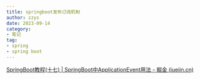 ```yaml
---
title: springboot发布订阅机制
author: zzys
date: 2023-09-14
category:
- 笔记
tag:
- spring
- spring boot
---
```


[SpringBoot教程(十七) | SpringBoot中ApplicationEvent用法 - 掘金 (juejin.cn)](https://juejin.cn/post/7078481193133408270#heading-1)